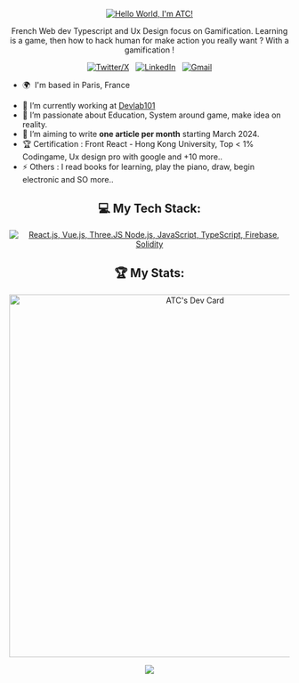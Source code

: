 <div align="center">

[![Hello World, I'm ATC!](assets/atc.gif)](https://github.com/)

French Web dev Typescript and Ux Design focus on Gamification.
Learning is a game, then how to hack human for make action you really want ?
With a gamification !


[![Twitter/X](https://skillicons.dev/icons?i=twitter)](https://twitter.com/devlab101_) &nbsp;
[![LinkedIn](https://skillicons.dev/icons?i=linkedin)](https://www.linkedin.com/in/alexatc/) &nbsp;
[![Gmail](https://skillicons.dev/icons?i=gmail)](mailto:contact@alexatc.com?subject=Hello%20Jasper,%20From%20Github)

</div>

* 🌍  I'm based in Paris, France
- 🔭 I’m currently working at [Devlab101](https://www.devlab101.com) 
- 🌱 I’m passionate about Education, System around game, make idea on reality.
- 📝 I’m aiming to write **one article per month** starting March 2024.
- 🏆 Certification : Front React - Hong Kong University, Top < 1% Codingame, Ux design pro with google and +10 more..
- ⚡ Others : I read books for learning, play the piano, draw, begin electronic and SO more.. 

<div align="center">


## 💻 My Tech Stack:

[![React.js, Vue.js, Three.JS Node.js, JavaScript, TypeScript, Firebase, Solidity](https://skillicons.dev/icons?i=react,vue,threejs,nodejs,js,ts,firebase,solidity)](https://skillicons.dev)



## 🏆 My Stats:

<p>
   <a href="https://app.daily.dev/undersunio"><img src="https://api.daily.dev/devcards/v2/6StPvYKu3.png?type=wide&r=18x" width="652" alt="ATC's Dev Card"/></a>




<a href="http://www.github.com/undersunIO"><img src="https://github-readme-streak-stats.herokuapp.com/?user=undersunIO&stroke=ffffff&background=1c1917&ring=0891b2&fire=0891b2&currStreakNum=ffffff&currStreakLabel=0891b2&sideNums=ffffff&sideLabels=ffffff&dates=ffffff&hide_border=true" /></a>


</div>






<div width="100%" align="center"></div><br /><br /><br /><br /><br /><br /><br />

